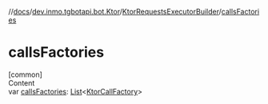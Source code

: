 //[docs](../../../index.md)/[dev.inmo.tgbotapi.bot.Ktor](../index.md)/[KtorRequestsExecutorBuilder](index.md)/[callsFactories](calls-factories.md)



# callsFactories  
[common]  
Content  
var [callsFactories](calls-factories.md): [List](https://kotlinlang.org/api/latest/jvm/stdlib/kotlin.collections/-list/index.html)<[KtorCallFactory](../-ktor-call-factory/index.md)>  



